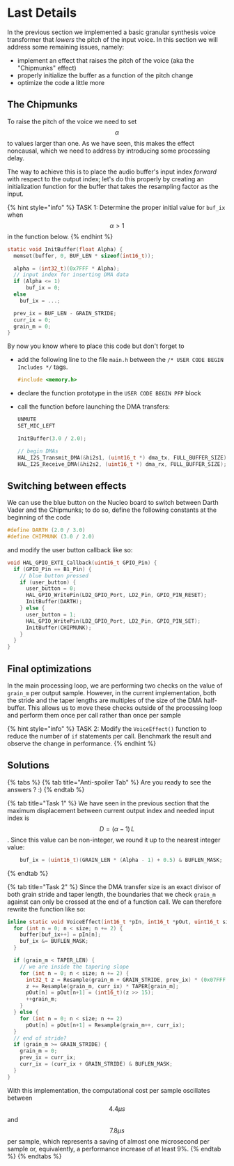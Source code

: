 # Last Details

In the previous section we implemented a basic granular synthesis voice transformer that _lowers_ the pitch of the input voice. In this section we will address some remaining issues, namely:

* implement an effect that raises the pitch of the voice \(aka the "Chipmunks" effect\)
* properly initialize the buffer as a function of the pitch change
* optimize the code a little more 

## The Chipmunks

To raise the pitch of the voice we need to set $$\alpha$$ to values larger than one. As we have seen, this makes the effect noncausal, which we need to address by introducing some processing delay.

The way to achieve this is to place the audio buffer's input index _forward_ with respect to the output index; let's do this properly by creating an initialization function for the buffer that takes the resampling factor as the input.

{% hint style="info" %}
TASK 1: Determine the proper initial value for `buf_ix` when $$\alpha > 1$$ in the function below.
{% endhint %}

```c
static void InitBuffer(float Alpha) {
  memset(buffer, 0, BUF_LEN * sizeof(int16_t));

  alpha = (int32_t)(0x7FFF * Alpha);
  // input index for inserting DMA data
  if (Alpha <= 1)
      buf_ix = 0;
  else
    buf_ix = ...;

  prev_ix = BUF_LEN - GRAIN_STRIDE;
  curr_ix = 0;
  grain_m = 0;
}
```

By now you know where to place this code but don't forget to

* add the following line to the file `main.h` between the `/* USER CODE BEGIN Includes */` tags.

  ```c
  #include <memory.h>
  ```

* declare the function prototype in the `USER CODE BEGIN PFP` block 
* call the function before launching the DMA transfers:

  ```c
  UNMUTE
  SET_MIC_LEFT

  InitBuffer(3.0 / 2.0);

  // begin DMAs
  HAL_I2S_Transmit_DMA(&hi2s1, (uint16_t *) dma_tx, FULL_BUFFER_SIZE);
  HAL_I2S_Receive_DMA(&hi2s2, (uint16_t *) dma_rx, FULL_BUFFER_SIZE);
  ```

## Switching between effects

We can use the blue button on the Nucleo board to switch between Darth Vader and the Chipmunks; to do so, define the following constants at the beginning of the code

```c
#define DARTH (2.0 / 3.0)
#define CHIPMUNK (3.0 / 2.0)
```

and modify the user button callback like so:

```c
void HAL_GPIO_EXTI_Callback(uint16_t GPIO_Pin) {
  if (GPIO_Pin == B1_Pin) {
    // blue button pressed
    if (user_button) {
      user_button = 0;
      HAL_GPIO_WritePin(LD2_GPIO_Port, LD2_Pin, GPIO_PIN_RESET);
      InitBuffer(DARTH);
    } else {
      user_button = 1;
      HAL_GPIO_WritePin(LD2_GPIO_Port, LD2_Pin, GPIO_PIN_SET);
      InitBuffer(CHIPMUNK);
    }
  }
}
```

## Final optimizations

In the main processing loop, we are performing two checks on the value of `grain_m` per output sample. However, in the current implementation, both the stride and the taper lengths are multiples of the size of the DMA half-buffer. This allows us to move these checks outside of the processing loop and perform them once per call rather than once per sample

{% hint style="info" %}
TASK 2: Modify the `VoiceEffect()` function to reduce the number of `if` statements per call. Benchmark the result and observe the change in performance.
{% endhint %}

## **Solutions**

{% tabs %}
{% tab title="Anti-spoiler Tab" %}
Are you ready to see the answers ? :\)
{% endtab %}

{% tab title="Task 1" %}
We have seen in the previous section that the maximum displacement between current output index and needed input index is $$D = (\alpha - 1)\,L$$. Since this value can be non-integer, we round it up to the nearest integer value:

```c
    buf_ix = (uint16_t)(GRAIN_LEN * (Alpha - 1) + 0.5) & BUFLEN_MASK;
```
{% endtab %}

{% tab title="Task 2" %}
Since the DMA transfer size is an exact divisor of both grain stride and taper length, the boundaries that we check `grain_m` against can only be crossed at the end of a function call. We can therefore rewrite the function like so:

```c
inline static void VoiceEffect(int16_t *pIn, int16_t *pOut, uint16_t size) {
  for (int n = 0; n < size; n += 2) {
    buffer[buf_ix++] = pIn[n];
    buf_ix &= BUFLEN_MASK;
  }

  if (grain_m < TAPER_LEN) {
    // we are inside the tapering slope
    for (int n = 0; n < size; n += 2) {
      int32_t z = Resample(grain_m + GRAIN_STRIDE, prev_ix) * (0x07FFF - TAPER[grain_m]);
      z += Resample(grain_m, curr_ix) * TAPER[grain_m];
      pOut[n] = pOut[n+1] = (int16_t)(z >> 15);
      ++grain_m;
    }
  } else {
    for (int n = 0; n < size; n += 2)
      pOut[n] = pOut[n+1] = Resample(grain_m++, curr_ix);
  }
  // end of stride?
  if (grain_m >= GRAIN_STRIDE) {
    grain_m = 0;
    prev_ix = curr_ix;
    curr_ix = (curr_ix + GRAIN_STRIDE) & BUFLEN_MASK;
  }
}
```

With this implementation, the computational cost per sample oscillates between $$4.4\mu s$$ and $$7.8\mu s$$ per sample, which represents a saving of almost one microsecond per sample or, equivalently, a performance increase of at least 9%.
{% endtab %}
{% endtabs %}


